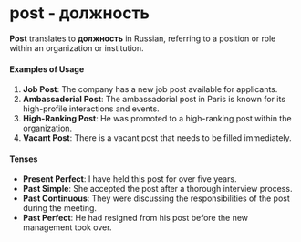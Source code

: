 # post - должность

**Post** translates to **должность** in Russian, referring to a position or role within an organization or institution.

#### Examples of Usage

1. **Job Post**: The company has a new job post available for applicants.
2. **Ambassadorial Post**: The ambassadorial post in Paris is known for its high-profile interactions and events.
3. **High-Ranking Post**: He was promoted to a high-ranking post within the organization.
4. **Vacant Post**: There is a vacant post that needs to be filled immediately.

#### Tenses

- **Present Perfect**: I have held this post for over five years.
- **Past Simple**: She accepted the post after a thorough interview process.
- **Past Continuous**: They were discussing the responsibilities of the post during the meeting.
- **Past Perfect**: He had resigned from his post before the new management took over.
